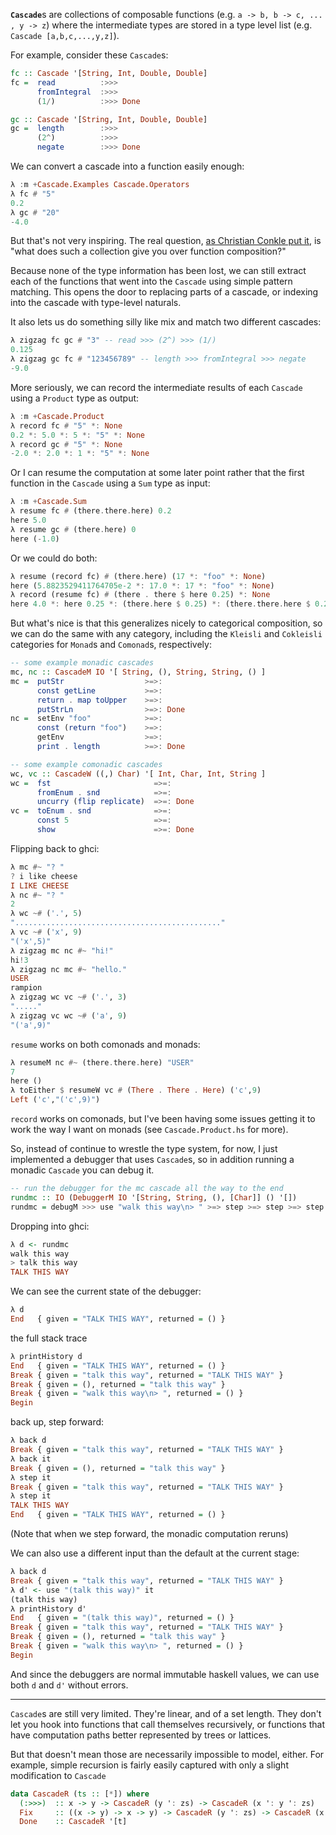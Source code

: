 <b>`Cascade`</b>s are collections of composable functions (e.g. `a -> b, b -> c, ... , y -> z`) where the intermediate types are stored in a type level list (e.g. `Cascade [a,b,c,...,y,z]`).

For example, consider these `Cascade`s:

```haskell
fc :: Cascade '[String, Int, Double, Double]
fc =  read          :>>>
      fromIntegral  :>>>
      (1/)          :>>> Done

gc :: Cascade '[String, Int, Double, Double]
gc =  length        :>>>
      (2^)          :>>>
      negate        :>>> Done
```

We can convert a cascade into a function easily enough:

```haskell
λ :m +Cascade.Examples Cascade.Operators
λ fc # "5"
0.2
λ gc # "20"
-4.0
```

But that's not very inspiring. The real question, [as Christian Conkle put it](http://stackoverflow.com/questions/26593237/what-would-the-type-of-a-list-of-cascading-functions-be#comment41802812_26593534), is "what does such a collection give you over function composition?"

Because none of the type information has been lost, we can still extract each of the functions that went into the `Cascade` using simple pattern matching. This opens the door to replacing parts of a cascade, or indexing into the cascade with type-level naturals.

It also lets us do something silly like mix and match two different cascades:

```haskell
λ zigzag fc gc # "3" -- read >>> (2^) >>> (1/)
0.125
λ zigzag gc fc # "123456789" -- length >>> fromIntegral >>> negate
-9.0
```

More seriously, we can record the intermediate results of each `Cascade` using a `Product` type as output:

```haskell
λ :m +Cascade.Product
λ record fc # "5" *: None
0.2 *: 5.0 *: 5 *: "5" *: None
λ record gc # "5" *: None
-2.0 *: 2.0 *: 1 *: "5" *: None
```

Or I can resume the computation at some later point rather that the first function in the `Cascade` using a `Sum` type as input:

```haskell
λ :m +Cascade.Sum
λ resume fc # (there.there.here) 0.2
here 5.0
λ resume gc # (there.here) 0
here (-1.0)
```

Or we could do both:

```haskell
λ resume (record fc) # (there.here) (17 *: "foo" *: None)
here (5.8823529411764705e-2 *: 17.0 *: 17 *: "foo" *: None)
λ record (resume fc) # (there . there $ here 0.25) *: None
here 4.0 *: here 0.25 *: (there.here $ 0.25) *: (there.there.here $ 0.25) *: None
```

But what's nice is that this generalizes nicely to categorical composition, so we can do the same with 
any category, including the `Kleisli` and `Cokleisli` categories for `Monad`s and `Comonad`s, respectively:

```haskell
-- some example monadic cascades
mc, nc :: CascadeM IO '[ String, (), String, String, () ]
mc =  putStr                  >=>:
      const getLine           >=>:
      return . map toUpper    >=>:
      putStrLn                >=>: Done
nc =  setEnv "foo"            >=>: 
      const (return "foo")    >=>:
      getEnv                  >=>:
      print . length          >=>: Done
```

```haskell
-- some example comonadic cascades
wc, vc :: CascadeW ((,) Char) '[ Int, Char, Int, String ]
wc =  fst                       =>=:
      fromEnum . snd            =>=:
      uncurry (flip replicate)  =>=: Done
vc =  toEnum . snd              =>=:
      const 5                   =>=:
      show                      =>=: Done
```

Flipping back to ghci:

```haskell
λ mc #~ "? "
? i like cheese
I LIKE CHEESE
λ nc #~ "? "
2
λ wc ~# ('.', 5)
".............................................."
λ vc ~# ('x', 9)
"('x',5)"
λ zigzag mc nc #~ "hi!"
hi!3
λ zigzag nc mc #~ "hello."
USER
rampion
λ zigzag wc vc ~# ('.', 3)
"....."
λ zigzag vc wc ~# ('a', 9)
"('a',9)"
```

`resume` works on both comonads and monads:

```haskell
λ resumeM nc #~ (there.there.here) "USER"
7
here ()
λ toEither $ resumeW vc # (There . There . Here) ('c',9)
Left ('c',"('c',9)")
```

`record` works on comonads, but I've been having some issues getting it to work the way I want on monads (see `Cascade.Product.hs` for more).

So, instead of continue to wrestle the type system, for now, I just implemented a debugger that uses `Cascade`s,
so in addition running a monadic `Cascade` you can debug it.

```haskell
-- run the debugger for the mc cascade all the way to the end
rundmc :: IO (DebuggerM IO '[String, String, (), [Char]] () '[])
rundmc = debugM >>> use "walk this way\n> " >=> step >=> step >=> step $ mc
```

Dropping into ghci:

```haskell
λ d <- rundmc
walk this way
> talk this way
TALK THIS WAY
```

We can see the current state of the debugger:

```haskell
λ d
End   { given = "TALK THIS WAY", returned = () }
```

the full stack trace

```haskell
λ printHistory d
End   { given = "TALK THIS WAY", returned = () }
Break { given = "talk this way", returned = "TALK THIS WAY" }
Break { given = (), returned = "talk this way" }
Break { given = "walk this way\n> ", returned = () }
Begin
```

back up, step forward:

```haskell
λ back d
Break { given = "talk this way", returned = "TALK THIS WAY" }
λ back it
Break { given = (), returned = "talk this way" }
λ step it
Break { given = "talk this way", returned = "TALK THIS WAY" }
λ step it
TALK THIS WAY
End   { given = "TALK THIS WAY", returned = () }
```

(Note that when we step forward, the monadic computation reruns)

We can also use a different input than the default at the current stage:

```haskell
λ back d
Break { given = "talk this way", returned = "TALK THIS WAY" }
λ d' <- use "(talk this way)" it
(talk this way)
λ printHistory d'
End   { given = "(talk this way)", returned = () }
Break { given = "talk this way", returned = "TALK THIS WAY" }
Break { given = (), returned = "talk this way" }
Break { given = "walk this way\n> ", returned = () }
Begin
```

And since the debuggers are normal immutable haskell values, we can use both `d` and `d'` without errors.

---

`Cascade`s are still very limited. They're linear, and of a set length. They don't let you hook into functions that call themselves recursively, or functions that have computation paths better represented by trees or lattices.

But that doesn't mean those are necessarily impossible to model, either. For example, simple recursion is fairly easily captured with only a slight modification to `Cascade`

```haskell
data CascadeR (ts :: [*]) where
  (:>>>)  :: x -> y -> CascadeR (y ': zs) -> CascadeR (x ': y ': zs)
  Fix     :: ((x -> y) -> x -> y) -> CascadeR (y ': zs) -> CascadeR (x ': y ': zs)
  Done    :: CascadeR '[t]
```

